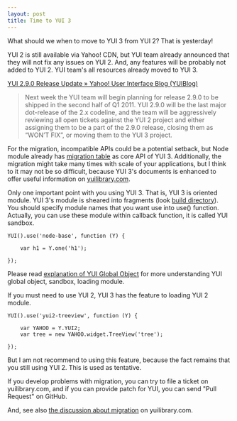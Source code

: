 ```yaml
---
layout: post
title: Time to YUI 3
---
```


What should we when to move to YUI 3 from YUI 2? That is yesterday!

YUI 2 is still available via Yahoo! CDN, but YUI team already announced that
they will not fix any issues on YUI 2. And, any features will be probably not
added to YUI 2. YUI team's all resources already moved to YUI 3.

[YUI 2.9.0 Release Update &raquo; Yahoo! User Interface Blog (YUIBlog)][yui2-announce]

> Next week the YUI team will begin planning for release 2.9.0 to be shipped
> in the second half of Q1 2011. YUI 2.9.0 will be the last major dot-release
> of the 2.x codeline, and the team will be aggressively reviewing all open
> tickets against the YUI 2 project and either assigning them to be a part of
> the 2.9.0 release, closing them as “WON’T FIX”, or moving them to the YUI 3
> project.

For the migration, incompatible APIs could be a potential setback, but Node
module already has [migration table][node-migration] as core API of YUI 3.
Additionally, the migration might take many times with scale of your
applications, but I think to it may not be so difficult, because YUI 3's
documents is enhanced to offer useful information on
[yuilibrary.com][yuilibrarycom].

Only one important point with you using YUI 3. That is, YUI 3 is oriented
module. YUI 3's module is sheared into fragments (look
[build directory][build-dir]). You should specify module names that you want
use into use() function. Actually, you can use these module within callback
function, it is called YUI sandbox.

	YUI().use('node-base', function (Y) {

		var h1 = Y.one('h1');

	});

Please read [explanation of YUI Global Object][yui-global-object] for more
understanding YUI global object, sandbox, loading module.

If you must need to use YUI 2, YUI 3 has the feature to loading YUI 2 module.

	YUI().use('yui2-treeview', function (Y) {

		var YAHOO = Y.YUI2;
		var tree = new YAHOO.widget.TreeView('tree');

	});

But I am not recommend to using this feature, because the fact remains that you
still using YUI 2. This is used as tentative.

If you develop problems with migration, you can try to file a ticket on
yuilibrary.com, and if you can provide patch for YUI, you can send
"Pull Request" on GitHub.

And, see also [the discussion about migration][migration-discussion] on
yuilibrary.com.

[yui2-announce]: http://www.yuiblog.com/blog/2010/12/17/yui-2-9-0-release-update/
[node-migration]: http://yuilibrary.com/yui/docs/node/#node-migration
[yuilibrarycom]: http://yuilibrary.com/
[build-dir]: https://github.com/yui/yui3/tree/master/build
[yui-global-object]: http://yuilibrary.com/yui/docs/yui/
[migration-discussion]: http://yuilibrary.com/forum/viewtopic.php?f=18&t=9374
